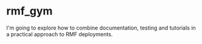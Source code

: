 # rmf_gym

I'm going to explore how to combine documentation, testing and tutorials in a practical approach to RMF deployments.
